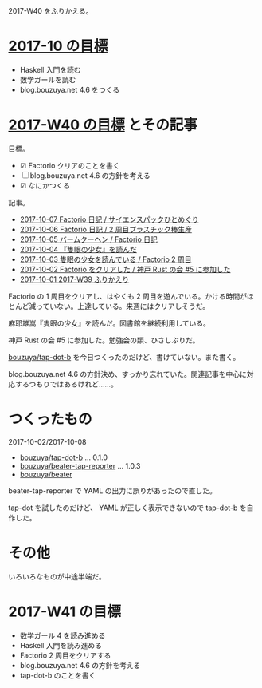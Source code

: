 2017-W40 をふりかえる。

# [2017-10 の目標][2017-09-30]

- Haskell 入門を読む
- 数学ガールを読む
- blog.bouzuya.net 4.6 をつくる

# [2017-W40 の目標][2017-10-01] とその記事

目標。

- ☑ Factorio クリアのことを書く
- ☐ blog.bouzuya.net 4.6 の方針を考える
- ☑ なにかつくる

記事。

- [2017-10-07 Factorio 日記 / サイエンスパックひとめぐり][2017-10-07]
- [2017-10-06 Factorio 日記 / 2 周目プラスチック棒生産][2017-10-06]
- [2017-10-05 バームクーヘン / Factorio 日記][2017-10-05]
- [2017-10-04 『隻眼の少女』を読んだ][2017-10-04]
- [2017-10-03 隻眼の少女を読んでいる / Factorio 2 周目][2017-10-03]
- [2017-10-02 Factorio をクリアした / 神戸 Rust の会 #5 に参加した][2017-10-02]
- [2017-10-01 2017-W39 ふりかえり][2017-10-01]

Factorio の 1 周目をクリアし、はやくも 2 周目を遊んでいる。かける時間がほとんど減っていない。上達している。来週にはクリアしそうだ。

麻耶雄嵩『隻眼の少女』を読んだ。図書館を継続利用している。

神戸 Rust の会 #5 に参加した。勉強会の類、ひさしぶりだ。

[bouzuya/tap-dot-b][] を今日つくったのだけど、書けていない。また書く。

blog.bouzuya.net 4.6 の方針決め、すっかり忘れていた。関連記事を中心に対応するつもりではあるけれど……。

# つくったもの

2017-10-02/2017-10-08

- [bouzuya/tap-dot-b][] ... 0.1.0
- [bouzuya/beater-tap-reporter][] ... 1.0.3
- [bouzuya/beater][]

beater-tap-reporter で YAML の出力に誤りがあったので直した。

tap-dot を試したのだけど、 YAML が正しく表示できないので tap-dot-b を自作した。

# その他

いろいろなものが中途半端だ。

# 2017-W41 の目標

- 数学ガール 4 を読み進める
- Haskell 入門を読み進める
- Factorio 2 周目をクリアする
- blog.bouzuya.net 4.6 の方針を考える
- tap-dot-b のことを書く

[2017-09-30]: https://blog.bouzuya.net/2017/09/30/
[2017-10-01]: https://blog.bouzuya.net/2017/10/01/
[2017-10-07]: https://blog.bouzuya.net/2017/10/07/
[2017-10-06]: https://blog.bouzuya.net/2017/10/06/
[2017-10-05]: https://blog.bouzuya.net/2017/10/05/
[2017-10-04]: https://blog.bouzuya.net/2017/10/04/
[2017-10-03]: https://blog.bouzuya.net/2017/10/03/
[2017-10-02]: https://blog.bouzuya.net/2017/10/02/
[bouzuya/tap-dot-b]: https://github.com/bouzuya/tap-dot-b
[bouzuya/beater-tap-reporter]: https://github.com/bouzuya/beater-tap-reporter
[bouzuya/beater]: https://github.com/bouzuya/beater
